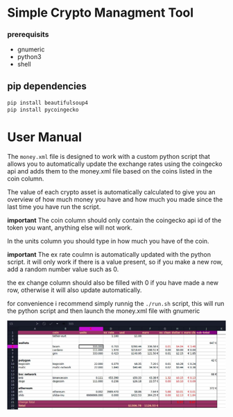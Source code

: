 # Simple Crypto Managment Tool
### prerequisits
 - gnumeric
 - python3
 - shell

## pip dependencies
```
pip install beautifulsoup4
pip install pycoingecko
 ```

# User Manual
The `money.xml` file is designed to work with a custom python script that allows you to automatically update the exchange rates using the coingecko api and adds them to the money.xml file based on the coins listed in the coin column.

The value of each crypto asset is automatically calculated to give you an overview of how much money you have and how much you made since the last time you have run the script.

**important**
The coin column should only contain the coingecko api id of the token you want, anything else will not work.

In the units column you should type in how much you have of the coin.

**important**
The ex rate coulmn is automatically updated with the python script. it will only work if there is a value present, so if you make a new row, add a random number value such as 0.

the ex change column should also be filled with 0 if you have made a new row, otherwise it will also update automatically.

for convenience i recommend simply runnig the `./run.sh` script, this will run the python script and then launch the money.xml file with gnumeric

![screenshot](screen.jpg)

